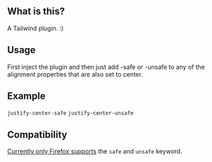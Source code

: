## What is this?
A Tailwind plugin.
:)

## Usage
First inject the plugin and then just add -safe or -unsafe to any of the alignment properties that are also set to center.

## Example
`justify-center-safe`
`justify-center-unsafe`

## Compatibility
[Currently only Firefox supports](https://developer.mozilla.org/en-US/docs/Web/CSS/justify-content#browser_compatibility) the `safe` and `unsafe` keyword.
